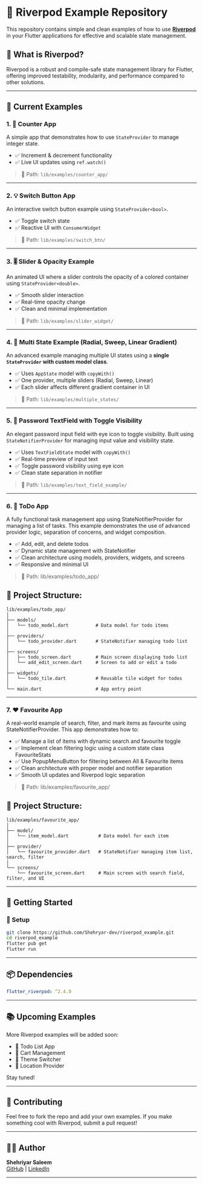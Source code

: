
# 🌱 Riverpod Example Repository

This repository contains simple and clean examples of how to use [**Riverpod**](https://riverpod.dev/) in your Flutter applications for effective and scalable state management.

## 🧠 What is Riverpod?
Riverpod is a robust and compile-safe state management library for Flutter, offering improved testability, modularity, and performance compared to other solutions.

---

## 📱 Current Examples

### 1. 🔢 Counter App

A simple app that demonstrates how to use `StateProvider` to manage integer state.

- ✅ Increment & decrement functionality
- ✅ Live UI updates using `ref.watch()`

> 📂 Path: `lib/examples/counter_app/`

---

### 2. 💡 Switch Button App

An interactive switch button example using `StateProvider<bool>`.

- ✅ Toggle switch state
- ✅ Reactive UI with `ConsumerWidget`

> 📂 Path: `lib/examples/switch_btn/`

---

### 3. 🎚️ Slider & Opacity Example

An animated UI where a slider controls the opacity of a colored container using `StateProvider<double>`.

- ✅ Smooth slider interaction
- ✅ Real-time opacity change
- ✅ Clean and minimal implementation

> 📂 Path: `lib/examples/slider_widget/`

---

### 4. 🎨 Multi State Example (Radial, Sweep, Linear Gradient)

An advanced example managing multiple UI states using a **single `StateProvider` with custom model class**.

- ✅ Uses `AppState` model with `copyWith()`
- ✅ One provider, multiple sliders (Radial, Sweep, Linear)
- ✅ Each slider affects different gradient container in UI

> 📂 Path: `lib/examples/multiple_states/`

---

### 5. 🔐 Password TextField with Toggle Visibility

An elegant password input field with eye icon to toggle visibility. Built using `StateNotifierProvider` for managing input value and visibility state.

- ✅ Uses `TextFieldState` model with `copyWith()`
- ✅ Real-time preview of input text
- ✅ Toggle password visibility using eye icon
- ✅ Clean state separation in notifier

> 📂 Path: `lib/examples/text_field_example/`
---

### 6. 📄 ToDo App

A fully functional task management app using StateNotifierProvider for managing a list of tasks. This example demonstrates the use of advanced provider logic, separation of concerns, and widget composition.

- ✅ Add, edit, and delete todos
- ✅ Dynamic state management with StateNotifier
- ✅ Clean architecture using models, providers, widgets, and screens
- ✅ Responsive and minimal UI

> 📂 Path: lib/examples/todo_app/

## 📂 Project Structure:

```
lib/examples/todo_app/
│
├── models/
│   └── todo_model.dart          # Data model for todo items
│
├── providers/
│   └── todo_provider.dart       # StateNotifier managing todo list
│
├── screens/
│   ├── todo_screen.dart         # Main screen displaying todo list
│   └── add_edit_screen.dart     # Screen to add or edit a todo
│
├── widgets/
│   └── todo_tile.dart           # Reusable tile widget for todos
│
└── main.dart                    # App entry point
```

---
### 7. ❤️ Favourite App

A real-world example of search, filter, and mark items as favourite using StateNotifierProvider. This app demonstrates how to:

- ✅ Manage a list of items with dynamic search and favourite toggle
- ✅ Implement clean filtering logic using a custom state class FavouriteStats
- ✅ Use PopupMenuButton for filtering between All & Favourite items
- ✅ Clean architecture with proper model and notifier separation
- ✅ Smooth UI updates and Riverpod logic separation

> 📂 Path: lib/examples/favourite_app/

## 📂 Project Structure:

```
lib/examples/favourite_app/
│
├── model/
│   └── item_model.dart           # Data model for each item
│
├── provider/
│   └── favourite_provider.dart   # StateNotifier managing item list, search, filter
│
└── screens/
    └── favourite_screen.dart     # Main screen with search field, filter, and UI
```
---

## 🚀 Getting Started

### 🔧 Setup
```bash
git clone https://github.com/Shehryar-dev/riverpod_example.git
cd riverpod_example
flutter pub get
flutter run
```

---

## 📦 Dependencies

```yaml
flutter_riverpod: ^2.4.0
```

---

## 📚 Upcoming Examples

More Riverpod examples will be added soon:
- 📄 Todo List App
- 🛒 Cart Management
- 🎨 Theme Switcher
- 📍 Location Provider

Stay tuned!

---

## 🙌 Contributing

Feel free to fork the repo and add your own examples. If you make something cool with Riverpod, submit a pull request!

---

## 🧑‍💻 Author

**Shehriyar Saleem**  
[GitHub](https://github.com/Shehryar-dev) | [LinkedIn](https://www.linkedin.com/in/shehryarkhandiv)

---
